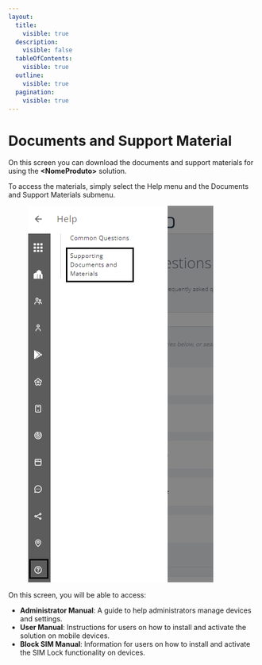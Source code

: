 ```yaml
---
layout:
  title:
    visible: true
  description:
    visible: false
  tableOfContents:
    visible: true
  outline:
    visible: true
  pagination:
    visible: true
---
```


# Documents and Support Material

On this screen you can download the documents and support materials for using the **\<NomeProduto>** solution.

To access the materials, simply select the Help menu and the Documents and Support Materials submenu.

<figure><img src="../../../.gitbook/assets/Captura de tela 2024-02-15 143059 (1).png" alt=""><figcaption></figcaption></figure>

On this screen, you will be able to access:

* **Administrator Manual**: A guide to help administrators manage devices and settings.
* **User Manual**: Instructions for users on how to install and activate the solution on mobile devices.
* **Block SIM Manual**: Information for users on how to install and activate the SIM Lock functionality on devices.

